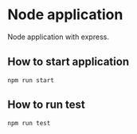 # Node application
Node application with express.
## How to start application

`npm run start`
## How to run test

`npm run test`